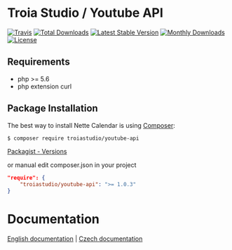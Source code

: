 # Troia Studio / Youtube API

[![Travis](https://travis-ci.org/TroiaStudio/YoutubeAPI.svg?branch=master)](https://travis-ci.org/TroiaStudio/YoutubeAPI)
[![Total Downloads](https://poser.pugx.org/troiastudio/youtube-api/downloads)](https://packagist.org/packages/troiastudio/youtube-api)
[![Latest Stable Version](https://poser.pugx.org/troiastudio/youtube-api/v/stable)](https://packagist.org/packages/troiastudio/youtube-api)
[![Monthly Downloads](https://poser.pugx.org/troiastudio/youtube-api/d/monthly)](https://packagist.org/packages/troiastudio/youtube-api)
[![License](https://poser.pugx.org/troiastudio/youtube-api/license)](https://packagist.org/packages/troiastudio/youtube-api)

## Requirements
- php >= 5.6
- php extension curl

Package Installation
--------------------
The best way to install Nette Calendar is using [Composer](http://getcomposer.org/):

```sh
$ composer require troiastudio/youtube-api
```

[Packagist - Versions](https://packagist.org/packages/troiastudio/youtube-api)

or manual edit composer.json in your project

```json
"require": {
    "troiastudio/youtube-api": ">= 1.0.3"
}
```

Documentation
=============

[English documentation](https://github.com/TroiaStudio/YoutubeAPI/blob/master/docs/en/index.md) | [Czech documentation](https://github.com/TroiaStudio/YoutubeAPI/blob/master/docs/cs/index.md)